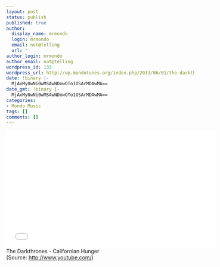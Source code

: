 ```yaml
---
layout: post
status: publish
published: true
author:
  display_name: mrmondo
  login: mrmondo
  email: not@telling
  url: ''
author_login: mrmondo
author_email: not@telling
wordpress_id: 133
wordpress_url: http://wp.mondotunes.org/index.php/2013/06/01/the-darkthrones-californian-hunger/
date: !binary |-
  MjAxMy0wNi0wMSAwNDowOTo1OSArMDAwMA==
date_gmt: !binary |-
  MjAxMy0wNi0wMSAwNDowOTo1OSArMDAwMA==
categories:
- Mondo Music
tags: []
comments: []
---
```

<iframe width="560" height="315" src="//www.youtube.com/embed/NC3QnAcBsbg" frameborder="0"> </iframe>
The Darkthrones - Californian Hunger
<div class="attribution">(<span>Source:</span> <a href="http://www.youtube.com/">http://www.youtube.com/</a>)</div>
